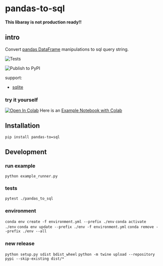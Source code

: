 # pandas-to-sql
**This libaray is not production ready!!**

## intro
Convert [pandas DataFrame](https://pandas.pydata.org/pandas-docs/stable/reference/api/pandas.DataFrame.html) manipulations to sql query string.

![Tests](https://github.com/AmirPupko/pandas-to-sql/workflows/Tests/badge.svg)

![Publish to PyPI](https://github.com/AmirPupko/pandas-to-sql/workflows/Publish%20to%20PyPI/badge.svg)

support:
 - [sqlite](https://sqlite.org/)

### try it yourself
[![Open In Colab](https://colab.research.google.com/assets/colab-badge.svg)](https://colab.research.google.com/github/AmirPupko/pandas-to-sql/blob/main/pandas_to_sql_colab_example.ipynb)
Here is an [Example Notebook with Colab](https://github.com/AmirPupko/pandas-to-sql/blob/main/pandas_to_sql_colab_example.ipynb) 


## Installation
`pip install pandas-to=sql`


## Development

### run example
`python example_runner.py`

### tests
`pytest ./pandas_to_sql`

### environment
`conda env create -f environment.yml --prefix ./env`
`conda activate ./env`
`conda env update --prefix ./env -f environment.yml`
`conda remove --prefix ./env --all`

### new release
`python setup.py sdist bdist_wheel`
`python -m twine upload --repository pypi --skip-existing dist/*`
